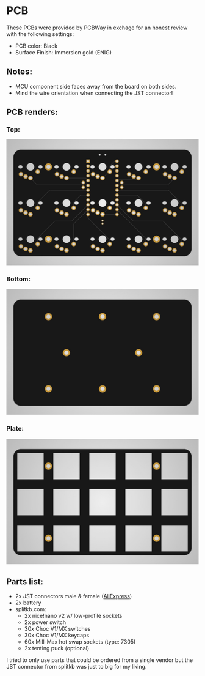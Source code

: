 # PCB

These PCBs were provided by PCBWay in exchage for an honest review with the following settings:

- PCB color: Black
- Surface Finish: Immersion gold (ENIG)

## Notes:

- MCU component side faces away from the board on both sides.
- Mind the wire orientation when connecting the JST connector!

## PCB renders:

### Top:

![](../pictures/render1.jpeg)

### Bottom:

![](../pictures/render2.jpeg)

### Plate:

![](../pictures/render3.jpeg)

## Parts list:

- 2x JST connectors male & female ([AliExpress](https://a.aliexpress.com/_mrW9HoI))
- 2x battery
- splitkb.com:
  - 2x nice!nano v2 w/ low-profile sockets
  - 2x power switch
  - 30x Choc V1/MX switches
  - 30x Choc V1/MX keycaps
  - 60x Mill-Max hot swap sockets (type: 7305)
  - 2x tenting puck (optional)

I tried to only use parts that could be ordered from a single vendor but the JST connector from splitkb was just to big for my liking.

